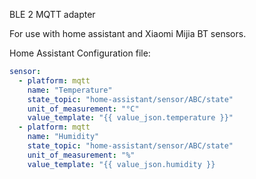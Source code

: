 BLE 2 MQTT adapter

For use with home assistant and Xiaomi Mijia BT sensors.

Home Assistant Configuration file:
```yaml
sensor:
  - platform: mqtt
    name: "Temperature"
    state_topic: "home-assistant/sensor/ABC/state"
    unit_of_measurement: "°C"
    value_template: "{{ value_json.temperature }}"
  - platform: mqtt
    name: "Humidity"
    state_topic: "home-assistant/sensor/ABC/state"
    unit_of_measurement: "%"
    value_template: "{{ value_json.humidity }}
```